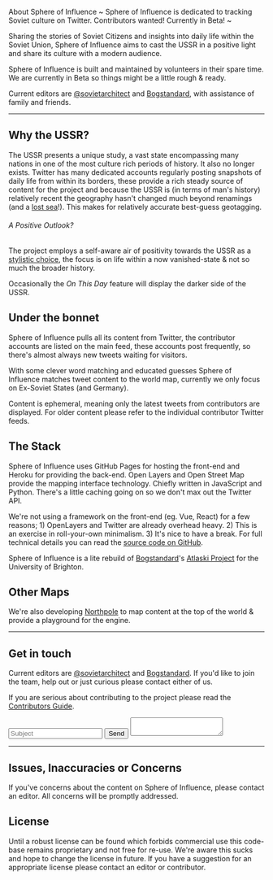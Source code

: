About Sphere of Influence
~
Sphere of Influence is dedicated to tracking Soviet culture on Twitter. 
Contributors wanted! Currently in Beta!
~

Sharing the stories of Soviet Citizens and insights into daily life within the Soviet Union, Sphere of Influence aims to cast the USSR in a positive light and share its culture with a modern audience.

Sphere of Influence is built and maintained by volunteers in their spare time.
We are currently in Beta so things might be a little rough & ready.

Current editors are [@sovietarchitect](//twitter.com/sovietarchitect) and [Bogstandard](//github.com/bogstandard), with assistance of family and friends.

___

## Why the USSR?
The USSR presents a unique study, a vast state encompassing many nations in one of the most culture rich periods of history. It also no longer exists.
Twitter has many dedicated accounts regularly posting snapshots of daily life from within its borders, these provide a rich steady source of content for the project and because the USSR is (in terms of man's history) relatively recent the geography hasn't changed much beyond renamings (and a [lost sea](https://en.wikipedia.org/wiki/Aral_Sea)!). This makes for relatively accurate best-guess geotagging.

###### A Positive Outlook?
The project employs a self-aware air of positivity towards the USSR as a [stylistic choice](/pages/contributing.html), the focus is on life within a now vanished-state & not so much the broader history. 

Occasionally the *On This Day* feature will display the darker side of the USSR.

## Under the bonnet
Sphere of Influence pulls all its content from Twitter, the contributor accounts are listed on the main feed, these accounts post frequently, so there's almost always new tweets waiting for visitors.

With some clever word matching and educated guesses Sphere of Influence matches tweet content to the world map, currently we only focus on Ex-Soviet States (and Germany). 

Content is ephemeral, meaning only the latest tweets from contributors are displayed. For older content please refer to the individual contributor Twitter feeds.

## The Stack
Sphere of Influence uses GitHub Pages for hosting the front-end and Heroku for providing the back-end. Open Layers and Open Street Map provide the mapping interface technology. Chiefly written in JavaScript and Python. There's a little caching going on so we don't max out the Twitter API.

We're not using a framework on the front-end (eg. Vue, React) for a few reasons; 1) OpenLayers and Twitter are already overhead heavy. 2) This is an exercise in roll-your-own minimalism. 3) It's nice to have a break. For full technical details you can read the [source code on GitHub](//github.com/sphere-of-influence/).

Sphere of Influence is a lite rebuild of [Bogstandard](//github.com/bogstandard)'s [Atlaski Project](https://folio.brighton.ac.uk/user/eric-daddio/atlaski-stories-mapped) for the University of Brighton.

## Other Maps
We're also developing [Northpole](/#!home/northpole) to map content at the top of the world & provide a playground for the engine.

___

## Get in touch
Current editors are [@sovietarchitect](//twitter.com/sovietarchitect) and [Bogstandard](//github.com/bogstandard). If you'd like to join the team, help out or just curious please contact either of us.

If you are serious about contributing to the project please read the [Contributors Guide](/pages/contributing.html).


<form name="mail" class="row" action="mailto:ericspublicinbox@gmail.com">
    <input name="subject" type="text" placeholder="Subject" class="ten columns" />
    <input type="submit" value="Send" class="two columns" />
    <textarea name="body" class="twelve columns"></textarea>
</form>

___

## Issues, Inaccuracies or Concerns 
If you've concerns about the content on Sphere of Influence, please contact an editor. All concerns will be promptly addressed.

## License
Until a robust license can be found which forbids commercial use this code-base remains proprietary and not free for re-use. We're aware this sucks and hope to change the license in future. If you have a suggestion for an appropriate license please contact an editor or contributor.

